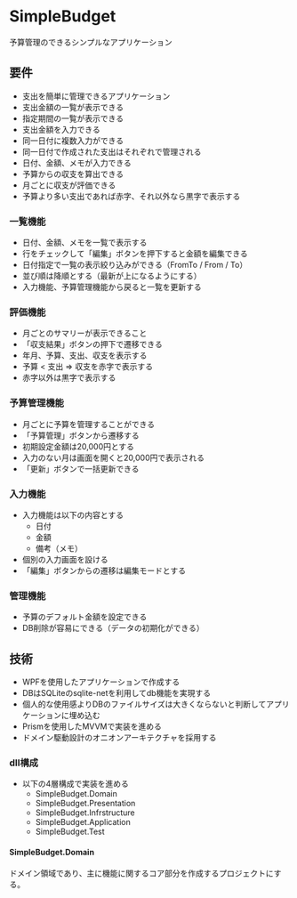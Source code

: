 # SimpleBudget
予算管理のできるシンプルなアプリケーション

## 要件
- 支出を簡単に管理できるアプリケーション
- 支出金額の一覧が表示できる
- 指定期間の一覧が表示できる
- 支出金額を入力できる
- 同一日付に複数入力ができる
- 同一日付で作成された支出はそれぞれで管理される
- 日付、金額、メモが入力できる
- 予算からの収支を算出できる
- 月ごとに収支が評価できる
- 予算より多い支出であれば赤字、それ以外なら黒字で表示する

### 一覧機能
- 日付、金額、メモを一覧で表示する
- 行をチェックして「編集」ボタンを押下すると金額を編集できる
- 日付指定で一覧の表示絞り込みができる（FromTo / From / To）
- 並び順は降順とする（最新が上になるようにする）
- 入力機能、予算管理機能から戻ると一覧を更新する

### 評価機能
- 月ごとのサマリーが表示できること
- 「収支結果」ボタンの押下で遷移できる
- 年月、予算、支出、収支を表示する
- 予算 < 支出 => 収支を赤字で表示する
- 赤字以外は黒字で表示する

### 予算管理機能
- 月ごとに予算を管理することができる
- 「予算管理」ボタンから遷移する
- 初期設定金額は20,000円とする
- 入力のない月は画面を開くと20,000円で表示される
- 「更新」ボタンで一括更新できる

### 入力機能
- 入力機能は以下の内容とする
    - 日付
    - 金額
    - 備考（メモ）
- 個別の入力画面を設ける
- 「編集」ボタンからの遷移は編集モードとする

### 管理機能
- 予算のデフォルト金額を設定できる
- DB削除が容易にできる（データの初期化ができる）

## 技術
- WPFを使用したアプリケーションで作成する
- DBはSQLiteのsqlite-netを利用してdb機能を実現する
- 個人的な使用感よりDBのファイルサイズは大きくならないと判断してアプリケーションに埋め込む
- Prismを使用したMVVMで実装を進める
- ドメイン駆動設計のオニオンアーキテクチャを採用する


### dll構成
- 以下の4層構成で実装を進める
    - SimpleBudget.Domain
    - SimpleBudget.Presentation
    - SimpleBudget.Infrstructure
    - SimpleBudget.Application
    - SimpleBudget.Test

#### SimpleBudget.Domain
ドメイン領域であり、主に機能に関するコア部分を作成するプロジェクトにする。
